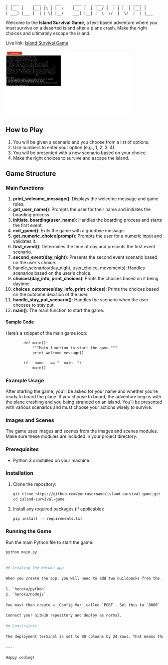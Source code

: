 
```plaintext
_ ____ _    ____ _  _ ___     ____ _  _ ____ _  _ _ _  _ ____ _    
| [__  |    |__| |\ | |  \    [__  |  | |__/ |  | | |  | |__| |    
| ___] |___ |  | | \| |__/    ___] |__| |  \  \/  |  \/  |  | |___
```                    

Welcome to the **Island Survival Game**, a text-based adventure where you must survive on a deserted island after a plane crash. Make the right choices and ultimately escape the island.

Live link: [Island Survival Game](https://island-survival-game-677f52a3b93d.herokuapp.com/)

<img src="images/site image.png" alt="appearance" width="400px" margin=" 0 auto"/>

## How to Play

1. You will be given a scenario and you choose from a list of options.
2. Use numbers to enter your option (e.g., 1, 2, 3, 4).
3. You will be presented with a new scenario based on your choice.
4. Make the right choices to survive and escape the island.

## Game Structure
### Main Functions
1.  **print_welcome_message()**: Displays the welcome message and game rules.
2.  **get_user_name()**: Prompts the user for their name and initiates the boarding process.
3.  **initiate_boarding(user_name)**: Handles the boarding process and starts the first event.
4.  **exit_game()**: Exits the game with a goodbye message.
5.  **get_numeric_choice(prompt)**: Prompts the user for a numeric input and validates it.
6.  **first_event()**: Determines the time of day and presents the first event scenario.
7.  **second_event(day_night)**: Presents the second event scenario based on the user's choice.
8.  handle_scenarios(day_night, user_choice, movements): Handles scenarios based on the user's choice.
9.  **choices(day_info, print_choices)**: Prints the choices based on it being daytime.
10. **choices_outcomes(day_info, print_choices)**: Prints the choices based on the outcome decision of the user.
11. **handle_stay_put_scenario()**: Handles the scenario when the user chooses to stay put.
12. **main()**: The main function to start the game.

#### Sample Code
Here’s a snippet of the main game loop:

            def main():
                """Main function to start the game."""
                print_welcome_message()

            if __name__ == "__main__":
                main()


### Example Usage
After starting the game, you'll be asked for your name and whether you're ready to board the plane.
If you choose to board, the adventure begins with the plane crashing and you being stranded on an island.
You'll be presented with various scenarios and must choose your actions wisely to survive.

### Images and Scenes
The game uses images and scenes from the images and scenes modules.
Make sure these modules are included in your project directory.


### Prerequisites

- Python 3.x installed on your machine.

### Installation

1. Clone the repository:

    ```bash
    git clone https://github.com/yourusername/island-survival-game.git
    cd island-survival-game
    ```

2. Install any required packages (if applicable):

    ```bash
    pip install -r requirements.txt
    ```

### Running the Game

Run the main Python file to start the game:

```bash
python main.py


## Creating the Heroku app

When you create the app, you will need to add two buildpacks from the _Settings_ tab. The ordering is as follows:

1. `heroku/python`
2. `heroku/nodejs`

You must then create a _Config Var_ called `PORT`. Set this to `8000`

Connect your GitHub repository and deploy as normal.

## Constraints

The deployment terminal is set to 80 columns by 24 rows. That means that each line of text needs to be 80 characters or less otherwise it will be wrapped onto a second line.

---

Happy coding!
